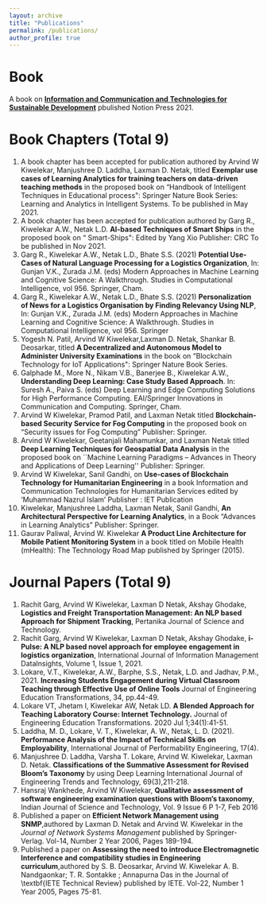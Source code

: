 ```yaml
---
layout: archive
title: "Publications"
permalink: /publications/
author_profile: true
---
```


# Book
A book on **[Information and Communication and Technologies for Sustainable Development](https://www.amazon.in/Information-Communication-Technologies-Sustainable-Development/dp/1685860397/ref=sr_1_1?crid=1HV445BKKD1BL&keywords=kiwelekar&qid=1641909389&sprefix=kiwelekar%2Caps%2C416&sr=8-1)** pbulished Notion Press 2021.


# Book Chapters (Total 9)


1. A book chapter has been accepted for publication authored by Arvind W Kiwelekar, Manjushree D. Laddha, Laxman D. Netak,  titled **Exemplar use cases of Learning Analytics for training teachers on data-driven teaching methods** in the proposed book on “Handbook of Intelligent Techniques in Educational process": Springer Nature  Book Series: Learning  and Analytics in Intelligent Systems. To be published in May 2021.
2. A book chapter has been accepted for publication authored by Garg R., Kiwelekar A.W., Netak L.D.  **AI-based Techniques of Smart Ships** in the proposed book on “ Smart-Ships": Edited by Yang Xio Publisher: CRC  To be published in Nov 2021.
3. Garg R., Kiwelekar A.W., Netak L.D., Bhate S.S. (2021) **Potential Use-Cases of Natural Language Processing for a Logistics Organization**, In: Gunjan V.K., Zurada J.M. (eds) Modern Approaches in Machine Learning and Cognitive Science: A Walkthrough. Studies in Computational Intelligence, vol 956. Springer, Cham.
4. Garg R., Kiwelekar A.W., Netak L.D., Bhate S.S. (2021) **Personalization of News for a Logistics Organisation by Finding Relevancy Using NLP**,  In: Gunjan V.K., Zurada J.M. (eds) Modern Approaches in Machine Learning and Cognitive Science: A Walkthrough. Studies in Computational Intelligence, vol 956. Springer
5. Yogesh N. Patil,   Arvind W Kiwelekar,Laxman D. Netak,  Shankar B. Deosarkar,  titled **A Decentralized and Autonomous Model to Administer University Examinations** in the book on “Blockchain Technology for IoT Applications": Springer Nature  Book Series.
6. Galphade M., More N., Nikam V.B., Banerjee B., Kiwelekar A.W.,  **Understanding Deep Learning: Case Study Based Approach**. In: Suresh A., Paiva S. (eds) Deep Learning and Edge Computing Solutions for High Performance Computing. EAI/Springer Innovations in Communication and Computing. Springer, Cham.  
7. Arvind W Kiwelekar, Pramod Patil, and Laxman Netak titled **Blockchain-based Security Service for Fog Computing** in the proposed book on “Security issues for Fog Computing” Publisher: Springer.
8. Arvind W Kiwelekar, Geetanjali Mahamunkar, and  Laxman Netak titled  **Deep Learning  Techniques for Geospatial Data Analysis** in the proposed  book  on ``Machine Learning Paradigms – Advances in Theory and Applications of Deep Learning'' Publisher: Springer.  
9. Arvind W Kiwelekar, Sanil Gandhi, on **Use-cases of Blockchain Technology for Humanitarian Engineering** in a book  Information and Communication Technologies for Humanitarian Services edited by ‘Muhammad Nazrul Islam’ Publisher : IET  Publication 
10. Kiwelekar, Manjushree Laddha, Laxman Netak, Sanil Gandhi, **An Architectural Perspective for Learning Analytics**, in a Book “Advances in Learning Analytics” Publisher: Springer.
11.  Gaurav Paliwal, Arvind W. Kiwelekar **A Product Line Architecture for Mobile Patient Monitoring System**  in a book titled on  Mobile Health (mHealth): The Technology Road Map published by Springer (2015).

# Journal Papers (Total 9)


1. Rachit Garg, Arvind W Kiwelekar, Laxman D Netak, Akshay Ghodake, **Logistics and Freight Transportation Management: An NLP based Approach for Shipment Tracking**, Pertanika Journal of Science and Technology.
2. Rachit Garg, Arvind W Kiwelekar, Laxman D Netak, Akshay Ghodake, **i-Pulse: A NLP based novel approach for employee engagement in logistics organization**, International Journal of Information Management DataInsights, Volume 1, Issue 1, 2021.
3. Lokare, V.T., Kiwelekar, A.W., Barphe, S.S., Netak, L.D. and Jadhav, P.M., 2021. **Increasing Students Engagement during Virtual Classroom Teaching through Effective Use of Online Tools** Journal of Engineering Education Transformations, 34, pp.44-49.
4. Lokare VT, Jhetam I, Kiwelekar AW, Netak LD. **A Blended Approach for Teaching Laboratory Course: Internet Technology.** Journal of Engineering Education Transformations. 2020 Jul 1;34(1):41-51.
5. Laddha, M. D., Lokare, V. T., Kiwelekar, A. W.,  Netak, L. D. (2021). **Performance Analysis of the Impact of Technical Skills on Employability**, International Journal of Performability Engineering, 17(4).
6. Manjushree D. Laddha, Varsha T. Lokare, Arvind W. Kiwelekar, Laxman D. Netak. **Classifications of the Summative Assessment for Revised Bloom’s Taxonomy** by using Deep Learning  International Journal of Engineering Trends and Technology, 69(3),211-218.
7. Hansraj Wankhede, Arvind W Kiwelekar, **Qualitative assessment of software engineering examination questions with Bloom’s taxonomy**, Indian Journal of Science and Technology, Vol. 9 Issue 6 P 1-7, Feb 2016
8. Published a paper on **Efficient Network Management using SNMP**,authored by Laxman D. Netak and Arvind W. Kiwelekar in the *Journal of Network Systems Management* published by Springer-Verlag. Vol-14, Number 2 Year 2006, Pages 189-194. 
9. Published a paper on **Assessing the need to introduce Electromagnetic Interference and compatibility studies in Engineering curriculum**,authored by S. B. Deosarkar, Arvind W. Kiwelekar A. B. Nandgaonkar; T. R. Sontakke ; Annapurna Das in the Journal of \textbf{IETE Technical Review} published by IETE. Vol-22, Number 1 Year 2005, Pages 75-81.

